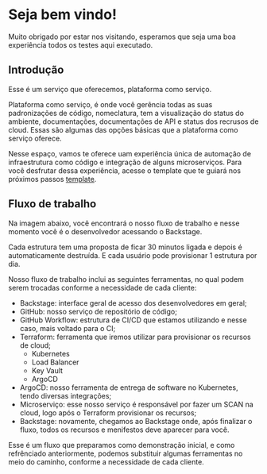 # Seja bem vindo!

Muito obrigado por estar nos visitando, esperamos que seja uma boa experiência todos os testes aqui executado.

## Introdução

Esse é um serviço que oferecemos, plataforma como serviço.

Plataforma como serviço, é onde você gerência todas as suas padronizações de código, nomeclatura, tem a visualização do status do ambiente, documentações, documentações de API e status dos recrusos de cloud. Essas são algumas das opções básicas que a plataforma como serviço oferece.

Nesse espaço, vamos te oferece uam experiência única de automação de infraestrutura como código e integração de alguns microserviços.  Para você desfrutar dessa experiência, acesse o template que te guiará nos próximos passos [template](https://platform-demo.synera.com.br/create/templates/default/create-platform-orchestration).

## Fluxo de trabalho

Na imagem abaixo, você encontrará o nosso fluxo de trabalho e nesse momento você é o desenvolvedor acessando o Backstage.

Cada estrutura tem uma proposta de ficar 30 minutos ligada e depois é automaticamente destruída. E cada usuário pode provisionar 1 estrutura por dia.

Nosso fluxo de trabalho inclui as seguintes ferramentas, no qual podem serem trocadas conforme a necessidade de cada cliente:

* Backstage: interface geral de acesso dos desenvolvedores em geral;
* GitHub: nosso serviço de repositório de código;
* GitHub Workflow: estrutura de CI/CD que estamos utilizando e nesse caso, mais voltado para o CI;
* Terraform: ferramenta que iremos utilizar para provisionar os recursos de cloud;
     - Kubernetes
     - Load Balancer
     - Key Vault
     - ArgoCD
* ArgoCD: nosso ferramenta de entrega de software no Kubernetes, tendo diversas integrações;
* Microserviço: esse nosso serviço é responsável por fazer um SCAN na cloud, logo após o Terraform provisionar os recursos;
* Backstage: novamente, chegamos ao Backstage onde, após finalizar o fluxo, todos os recursos e menifestos deve aparecer para você.

Esse é um fluxo que preparamos como demonstração inicial, e como refrênciado anteriormente, podemos substituir algumas ferramentas no meio do caminho, conforme a necessidade de cada cliente.




